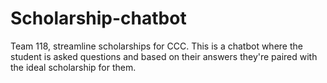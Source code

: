 # Scholarship-chatbot
Team 118, streamline scholarships for CCC. This is a chatbot where the student is asked questions and based on their answers they're paired with the ideal scholarship for them.

